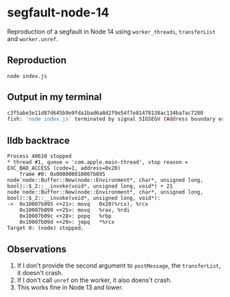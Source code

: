 # segfault-node-14
Reproduction of a segfault in Node 14 using `worker_threads`, `transferList` and `worker.unref`.

## Reproduction
```
node index.js
```

## Output in my terminal
```bash
c3f5abe3e11d87d645b9e9fda1bad6a8d2f9e54f7e81478138ac134ba7ac7280
fish: 'node index.js' terminated by signal SIGSEGV (Address boundary error)
```

## lldb backtrace
```
Process 40610 stopped
* thread #1, queue = 'com.apple.main-thread', stop reason = EXC_BAD_ACCESS (code=1, address=0x20)
    frame #0: 0x000000010007b095 node`node::Buffer::New(node::Environment*, char*, unsigned long, bool)::$_2::__invoke(void*, unsigned long, void*) + 21
node`node::Buffer::New(node::Environment*, char*, unsigned long, bool)::$_2::__invoke(void*, unsigned long, void*):
->  0x10007b095 <+21>: movq   0x20(%rcx), %rcx
    0x10007b099 <+25>: movq   %rax, %rdi
    0x10007b09c <+28>: popq   %rbp
    0x10007b09d <+29>: jmpq   *%rcx
Target 0: (node) stopped.
```

## Observations
1. If I don't provide the second argument to `postMessage`, the `transferList`, it doesn't crash.
2. If I don't call `unref` on the worker, it also doens't crash.
3. This works fine in Node 13 and lower.
